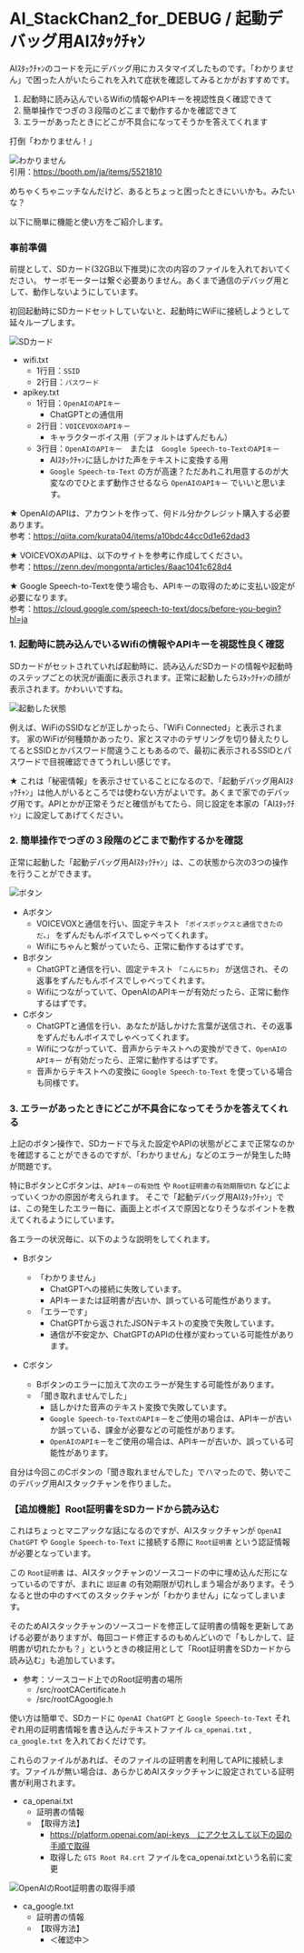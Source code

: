 # AI_StackChan2_for_DEBUG / 起動デバッグ用AIｽﾀｯｸﾁｬﾝ

AIｽﾀｯｸﾁｬﾝのコードを元にデバッグ用にカスタマイズしたものです。「わかりません」で困った人がいたらこれを入れて症状を確認してみるとかがおすすめです。

1. 起動時に読み込んでいるWifiの情報やAPIキーを視認性良く確認できて
2. 簡単操作でつぎの３段階のどこまで動作するかを確認できて
3. エラーがあったときにどこが不具合になってそうかを答えてくれます

打倒「わかりません！」

![わかりません](/img/wakarimasen.jpg)  
引用：https://booth.pm/ja/items/5521810

めちゃくちゃニッチなんだけど、あるとちょっと困ったときにいいかも。みたいな？

以下に簡単に機能と使い方をご紹介します。

### 事前準備

前提として、SDカード(32GB以下推奨)に次の内容のファイルを入れておいてください。
サーボモーターは繋ぐ必要ありません。あくまで通信のデバッグ用として、動作しないようにしています。

初回起動時にSDカードセットしていないと、起動時にWiFiに接続しようとして延々ループします。

![SDカード](/img/sd-card.jpg)

- wifi.txt
  - 1行目：`SSID`
  - 2行目：`パスワード`
- apikey.txt
  - 1行目：`OpenAIのAPIキー`
    - ChatGPTとの通信用
  - 2行目：`VOICEVOXのAPIキー`
    - キャラクターボイス用（デフォルトはずんだもん）
  - 3行目：`OpenAIのAPIキー`　または　`Google Speech-to-TextのAPIキー`
    - AIｽﾀｯｸﾁｬﾝに話しかけた声をテキストに変換する用
    - `Google Speech-to-Text` の方が高速？ただあれこれ用意するのが大変なのでひとまず動作させるなら `OpenAIのAPIキー` でいいと思います。

★ OpenAIのAPIは、アカウントを作って、何ドル分かクレジット購入する必要あります。  
参考：https://qiita.com/kurata04/items/a10bdc44cc0d1e62dad3

★ VOICEVOXのAPIは、以下のサイトを参考に作成してください。  
参考：https://zenn.dev/mongonta/articles/8aac1041c628d4

★ Google Speech-to-Textを使う場合も、APIキーの取得のために支払い設定が必要になります。  
参考：https://cloud.google.com/speech-to-text/docs/before-you-begin?hl=ja

### 1. 起動時に読み込んでいるWifiの情報やAPIキーを視認性良く確認

SDカードがセットされていれば起動時に、読み込んだSDカードの情報や起動時のステップごとの状況が画面に表示されます。正常に起動したらｽﾀｯｸﾁｬﾝの顔が表示されます。かわいいですね。

![起動した状態](/img/wake-up-done.jpg)

例えば、WiFiのSSIDなどが正しかったら、「WiFi Connected」と表示されます。
家のWiFiが何種類かあったり、家とスマホのテザリングを切り替えたりしてるとSSIDとかパスワード間違うこともあるので、最初に表示されるSSIDとパスワードで目視確認できてうれしい感じです。

★ これは「秘密情報」を表示させていることになるので、「起動デバッグ用AIｽﾀｯｸﾁｬﾝ」は他人がいるところでは使わない方がよいです。あくまで家でのデバッグ用です。APIとかが正常そうだと確信がもてたら、同じ設定を本家の「AIｽﾀｯｸﾁｬﾝ」に設定してあげてください。

### 2. 簡単操作でつぎの３段階のどこまで動作するかを確認

正常に起動した「起動デバッグ用AIｽﾀｯｸﾁｬﾝ」は、この状態から次の3つの操作を行うことができます。

![ボタン](/img/button.jpg)

- Aボタン
  - VOICEVOXと通信を行い、固定テキスト `「ボイスボックスと通信できたのだ。」` をずんだもんボイスでしゃべってくれます。
  - Wifiにちゃんと繋がっていたら、正常に動作するはずです。
- Bボタン
  - ChatGPTと通信を行い、固定テキスト `「こんにちわ」` が送信され、その返事をずんだもんボイスでしゃべってくれます。
  - Wifiにつながっていて、OpenAIのAPIキーが有効だったら、正常に動作するはずです。
- Cボタン
  - ChatGPTと通信を行い、あなたが話しかけた言葉が送信され、その返事をずんだもんボイスでしゃべってくれます。
  - Wifiにつながっていて、音声からテキストへの変換ができて、`OpenAIのAPIキー` が有効だったら、正常に動作するはずです。
  - 音声からテキストへの変換に `Google Speech-to-Text` を使っている場合も同様です。


### 3. エラーがあったときにどこが不具合になってそうかを答えてくれる

上記のボタン操作で、SDカードで与えた設定やAPIの状態がどこまで正常なのかを確認することができるのですが、「わかりません」などのエラーが発生した時が問題です。

特にBボタンとCボタンは、`APIキーの有効性` や `Root証明書の有効期限切れ` などによっていくつかの原因が考えられます。
そこで「起動デバッグ用AIｽﾀｯｸﾁｬﾝ」では、この発生したエラー毎に、画面上とボイスで原因となりそうなポイントを教えてくれるようにしています。

各エラーの状況毎に、以下のような説明をしてくれます。

- Bボタン
  - 「わかりません」
    - ChatGPTへの接続に失敗しています。
    - APIキーまたは証明書が古いか、誤っている可能性があります。
  - 「エラーです」
    - ChatGPTから返されたJSONテキストの変換で失敗しています。
    - 通信が不安定か、ChatGPTのAPIの仕様が変わっている可能性があります。

- Cボタン
  - Bボタンのエラーに加えて次のエラーが発生する可能性があります。
  - 「聞き取れませんでした」
    - 話しかけた音声のテキスト変換で失敗しています。
    - `Google Speech-to-TextのAPIキー`をご使用の場合は、APIキーが古いか誤っている、課金が必要などの可能性があります。
    - `OpenAIのAPIキー`をご使用の場合は、APIキーが古いか、誤っている可能性があります。

自分は今回このCボタンの「聞き取れませんでした」でハマったので、勢いでこのデバッグ用AIスタックチャンを作りました。

### 【追加機能】Root証明書をSDカードから読み込む

これはちょっとマニアックな話になるのですが、AIスタックチャンが `OpenAI ChatGPT` や `Google Speech-to-Text` に接続する際に `Root証明書` という認証情報が必要となっています。

この `Root証明書` は、AIスタックチャンのソースコードの中に埋め込んだ形になっているのですが、まれに `認証書` の有効期限が切れしまう場合があります。そうなると世の中のすべてのスタックチャンが「わかりません」になってしまいます。

そのためAIスタックチャンのソースコードを修正して証明書の情報を更新してあげる必要がありますが、毎回コード修正するのもめんどいので「もしかして、証明書が切れたかも？」というときの検証用として「Root証明書をSDカードから読み込む」も追加しています。

- 参考：ソースコード上でのRoot証明書の場所
  - /src/rootCACertificate.h
  - /src/rootCAgoogle.h

使い方は簡単で、SDカードに `OpenAI ChatGPT` と `Google Speech-to-Text` それぞれ用の証明書情報を書き込んだテキストファイル `ca_openai.txt` , `ca_google.txt` を入れておくだけです。

これらのファイルがあれば、そのファイルの証明書を利用してAPIに接続します。ファイルが無い場合は、あらかじめAIスタックチャンに設定されている証明書が利用されます。

- ca_openai.txt
  - 証明書の情報
  - 【取得方法】
    - https://platform.openai.com/api-keys　にアクセスして以下の図の手順で取得
    - 取得した `GTS Root R4.crt` ファイルをca_openai.txtという名前に変更

![OpenAIのRoot証明書の取得手順](/img/openai-root-ca.jpg)

- ca_google.txt
  - 証明書の情報
  - 【取得方法】
    - ＜確認中＞

